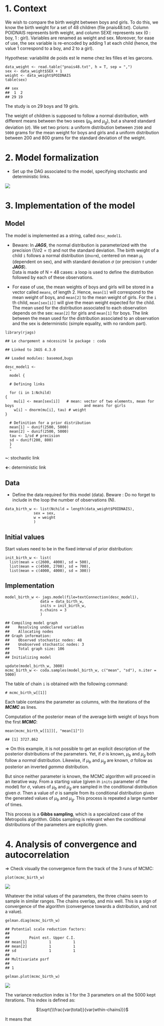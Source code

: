 # 1. Context

We wish to compare the birth weight between boys and girls. To do this,
we know the birth weight for a set of 48 children (file pnais48.txt).
Column POIDNAIS represents birth weight, and column SEXE represents sex
(0 : boy, 1 : girl). Variables are renamed as weight and sex. Moreover,
for ease of use, the sex variable is re-encoded by adding 1 at each
child (hence, the value 1 correspond to a boy, and 2 to a girl).

Hypothese: variabilité de poids est le meme chez les filles et les
garcons.

    data_weight <- read.table("pnais48.txt", h = T, sep = ",")
    sex <- data_weight$SEX + 1
    weight <- data_weight$POIDNAIS
    table(sex)

    ## sex
    ##  1  2 
    ## 29 19

The study is on 29 boys and 19 girls.

The weight of children is supposed to follow a normal distribution, with
different means between the two sexes (*μ*<sub>*b*</sub> and
*μ*<sub>*g*</sub>), but a shared standard deviation (*σ*). We set two
priors: a uniform distribution between `2500` and `5000` grams for the
mean weight for boys and girls and a uniform distribution between 200
and 800 grams for the standard deviation of the weight.

# 2. Model formalization

-   Set up the DAG associated to the model, specifying stochastic and
    deterministic links.

![](./assets/diag.png)

# 3. Implementation of the model

## Model

The model is implemented as a string, called `desc_model1`.

-   Beware: In ***JAGS***, the normal distribution is parameterized with
    the precision (1/*σ*2 = *τ*) and not the standard deviation. The
    birth weight of a child `i` follows a normal distribution (`dnorm`),
    centered on mean *μ*<sub>*i*</sub> (dependent on sex), and with
    standard deviation *σ* (or precision *τ* under ***JAGS***).  
    Data is made of N = 48 cases: a loop is used to define the
    distribution followed by each of these observations.

-   For ease of use, the mean weights of boys and girls will be stored
    in a vector called `means`, of length 2. Hence, `mean[1]` will
    correspond to the mean weight of boys, and `mean[2]` to the mean
    weight of girls. For the `i` th child, `mean[sex[i]]` will give the
    mean weight expected for the child. The mean used for the
    distribution associated to each observation depends on the sex:
    `mean[2]` for girls and `mean[1]` for boys. The link between the
    mean used for the distribution associated to an observation and the
    sex is deterministic (simple equality, with no random part).

<!-- -->

    library(rjags)

    ## Le chargement a nécessité le package : coda

    ## Linked to JAGS 4.3.0

    ## Loaded modules: basemod,bugs

    desc_model1 <-
      "
      model {
      
      # Defining links
      
      for (i in 1:Nchild)
    {
        mu[i] <- mean[sex[i]]   # mean: vector of two elements, mean for boys                                and means for girls
        w[i] ~ dnorm(mu[i], tau) # weight
    }

      # Definition for a prior distribution  
      mean[1] ~ dunif(2500, 5000) 
      mean[2] ~ dunif(2500, 5000)
      tau <- 1/sd # precision
      sd ~ dunif(200, 800)
      }
      "

**~**: stochastic link

**&lt;-**: deterministic link

## Data

-   Define the data required for this model (data). Beware : Do no
    forget to include in the loop the number of observations (N).

<!-- -->

    data_birth_w <- list(Nchild = length(data_weight$POIDNAIS),
                 sex = sex,
                 w = weight
                 )

## Initial values

Start values need to be in the fixed interval of prior distribution:

    init_birth_w <- list(
      list(mean = c(2600, 4000), sd = 500),
      list(mean = c(4500, 2700), sd = 700),
      list(mean = c(4000, 4000), sd = 300))

## Implementation

    model_birth_w <- jags.model(file=textConnection(desc_model1),
                    data = data_birth_w,
                    inits = init_birth_w,
                    n.chains = 3
                    )

    ## Compiling model graph
    ##    Resolving undeclared variables
    ##    Allocating nodes
    ## Graph information:
    ##    Observed stochastic nodes: 48
    ##    Unobserved stochastic nodes: 3
    ##    Total graph size: 106
    ## 
    ## Initializing model

    update(model_birth_w, 3000)
    mcmc_birth_w <- coda.samples(model_birth_w, c("mean", "sd"), n.iter = 5000)

The table of chain `i` is obtained with the following command:

    # mcmc_birth_w[[1]]

Each table contains the parameter as columns, with the iterations of the
***MCMC*** as lines.

Computation of the posterior mean of the average birth weight of boys
from the first ***MCMC***:

    mean(mcmc_birth_w[[1]][, "mean[1]"])

    ## [1] 3727.862

⇒ On this example, it is not possible to get an explicit description of
the posterior distributions of the parameters. Yet, if *σ* is known,
*μ*<sub>*b*</sub> and *μ*<sub>*g*</sub> both follow a *normal*
distribution. Likewise, if *μ*<sub>*b*</sub> and *μ*<sub>*g*</sub> are
known, *σ* follow as posterior an inverted *gamma* distribution.

But since neither parameter is known, the MCMC algorithm will proceed in
an iterative way. From a starting value (given in `inits` parameter of
the model) for *σ*, values of *μ*<sub>*b*</sub> and *μ*<sub>*g*</sub>
are sampled in the conditional distribution given *σ*. Then a value of
*σ* is sample from its conditional distribution given the generated
values of *μ*<sub>*b*</sub> and *μ*<sub>*g*</sub>. This process is
repeated a large number of times.

This process is a **Gibbs sampling**, which is a specialized case of the
Metropolis algorithm. Gibbs sampling is relevant when the conditional
distributions of the parameters are explicitly given.

# 4. Analysis of convergence and autocorrelation

⇒ Check visually the convergence form the track of the 3 runs of MCMC:

    plot(mcmc_birth_w)

![](birth_weigth_files/figure-markdown_strict/unnamed-chunk-8-1.png)

Whatever the initial values of the parameters, the three chains seem to
sample in similar ranges. The chains overlap, and mix well. This is a
sign of convergence of the algorithm (convergence towards a
distribution, and not a value).

    gelman.diag(mcmc_birth_w)

    ## Potential scale reduction factors:
    ## 
    ##         Point est. Upper C.I.
    ## mean[1]          1          1
    ## mean[2]          1          1
    ## sd               1          1
    ## 
    ## Multivariate psrf
    ## 
    ## 1

    gelman.plot(mcmc_birth_w)

![](birth_weigth_files/figure-markdown_strict/unnamed-chunk-10-1.png)

The variance reduction index is 1 for the 3 parameters on all the 5000
kept iterations. This index is defined as:

<center>

$\\sqrt{\\frac{var(total)}{var(wthin-chains)}}$

</center>

It means that
